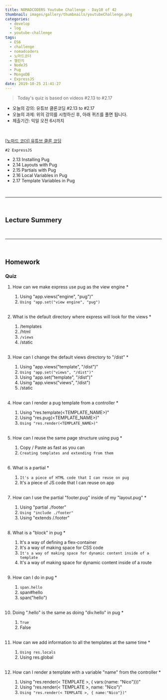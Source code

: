 ```yaml
---
title: NOMADCODERS Youtube Challenge - Day10 of 42
thumbnail: images/gallery/thumbnails/youtubeChallenge.png
categories:
  - develop
  - log
  - youtube-challenge
tags:
  - ES6
  - challenge
  - nomadcoders
  - 노마드코더
  - 챌린지
  - NodeJS
  - Pug
  - MongoDB
  - ExpressJS
date: 2019-10-25 21:41:27
---
```



> Today's quiz is based on videos #2.13 to #2.17

- 오늘의 강의: 유튜브 클론코딩 #2.13 to #2.17
- 오늘의 과제: 위의 강의를 시청하신 후, 아래 퀴즈를 풀면 됩니다.  
- 제출기간: 익일 오전 6시까지

<br/>

[[노마드 코더] 유튜브 클론 코딩](https://academy.nomadcoders.co/courses/enrolled/435438)

`#2 ExpressJS`
- 2.13 Installing Pug 
- 2.14 Layouts with Pug 
- 2.15 Partials with Pug 
- 2.16 Local Variables in Pug 
- 2.17 Template Variables in Pug 

<br/>
<!-- more -->

---

<br/>

## Lecture Summery

<br/>

---

<br/>

## Homework 

### Quiz


1. How can we make express use pug as the view engine *   

    1) Using "app.views("engine", "pug")"
    2) `Using "app.set("view engine", "pug")`
        
    <br/>
    
2. What is the default directory where express will look for the views *   

    1) /templates
    2) /html
    3) `/views`
    4) /static
        
    <br/>
  
3. How can I change the default views directory to "/dist" *   

    1) Using "app.views("template", "/dist")"
    2) `Using "app.set("views", "/dist")"`
    3) Using "app.set("template", "/dist")"
    4) Using "app.views("views", "/dist")
    5) /static
        
    <br/>
  
4. How can I render a pug template from a controller *   

    1) Using "res.template(<TEMPLATE_NAME>)"
    2) Using "res.pug(<TEMPLATE_NAME>)"
    3) `Using "res.render(<TEMPLATE_NAME>)"`
        
    <br/>
  
5. How can I reuse the same page structure using pug *   

    1) Copy / Paste as fast as you can
    2) `Creating templates and extending from them`
        
    <br/>
  
6. What is a partial *   

    1) `It's a piece of HTML code that I can reuse on pug`
    2) It's a piece of JS code that I can reuse on app
        
    <br/>
  
7. How can I use the partial "footer.pug" inside of my "layout.pug" *   

    1) Using "partial ./footer"
    2) `Using "include ./footer"`
    3) Using "extends /.footer"
        
    <br/>
  
8. What is a "block" in pug *   

    1) It's a way of defining a flex-container
    2) It's a way of making space for CSS code
    3) `It's a way of making space for dynamic content inside of a template`
    4) It's a way of making space for dynamic content inside of a route
        
    <br/>
  
9. How can I do <span class="hello"> in pug *   

    1) `span.hello`
    2) span#hello
    3) span("hello")
        
    <br/>
  
10. Doing ".hello" is the same as doing "div.hello" in pug *   

    1) `True`
    2) False
        
    <br/>
  
11. How can we add information to all the templates at the same time *   

    1) `Using res.locals`
    2) Using res.global
        
    <br/>
  
12. How can I render a template with a variable "name" from the controller *   

    1) Using "res.render(< TEMPLATE >, { vars:{name: "Nico"}})"
    2) Using "res.render(< TEMPLATE >, name: "Nico")"
    3) `Using "res.render(< TEMPLATE >, { name:"Nico"})"`

   
